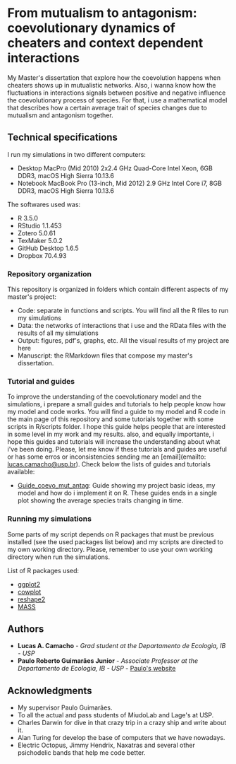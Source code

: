 # From mutualism to antagonism: coevolutionary dynamics of cheaters and context dependent interactions

My Master's dissertation that explore how the coevolution happens when cheaters shows up in mutualistic networks. Also, i wanna know how the fluctuations in
interactions signals between positive and negative influence the coevolutionary process of species. For that, i use a mathematical model that describes how
a certain average trait of species changes due to mutualism and antagonism together.

## Technical specifications

I run my simulations in two different computers:
- Desktop MacPro (Mid 2010) 2x2.4 GHz Quad-Core Intel Xeon, 6GB DDR3, macOS High Sierra 10.13.6
- Notebook MacBook Pro (13-inch, Mid 2012) 2.9 GHz Intel Core i7, 8GB DDR3, macOS High Sierra 10.13.6

The softwares used was:
- R 3.5.0
- RStudio 1.1.453
- Zotero 5.0.61
- TexMaker 5.0.2
- GitHub Desktop 1.6.5
- Dropbox 70.4.93

### Repository organization

This repository is organized in folders which contain different aspects of my master's project:

- Code: separate in functions and scripts. You will find all the R files to run my simulations
- Data: the networks of interactions that i use and the RData files with the results of all my simulations
- Output: figures, pdf's, graphs, etc. All the visual results of my project are here
- Manuscript: the RMarkdown files that compose my master's dissertation.

### Tutorial and guides

To improve the understanding of the coevolutionary model and the simulations, i prepare a small guides and tutorials to help people know how my model and code works. You 
will find a guide to my model and R code in the main page of this repository and some tutorials together with some scripts in R/scripts folder. I hope this guide helps people that are interested in some level in my work and my results. also, and equally importante, i hope this guides and tutorials will increase the understanding about what i've been doing.
Please, let me know if these tutorials and guides are useful or has some erros or inconsistencies sending me an [email](emailto: lucas.camacho@usp.br). Check below the lists of 
guides and tutorials available:

- [Guide_coevo_mut_antag](): Guide showing my project basic ideas, my model and how do i implement it on R. These guides ends in a single plot showing the average species traits
changing in time.  


### Running my simulations

Some parts of my script depends on R packages that must be previous installed (see the used packages list below) and my 
scripts are directed to my own working directory. Please, remember to use your own working directory when run the simulations.

List of R packages used:
- [ggplot2](https://ggplot2.tidyverse.org)
- [cowplot](https://cran.r-project.org/web/packages/cowplot/vignettes/introduction.html)
- [reshape2](https://cran.r-project.org/web/packages/reshape2/index.html)
- [MASS](https://cran.r-project.org/web/packages/MASS/index.html)

## Authors

* **Lucas A. Camacho** - *Grad student at the Departamento de Ecologia, IB - USP*
* **Paulo Roberto Guimarães Junior** - *Associate Professor at the Departamento de Ecologia, IB - USP* - [Paulo's website](http://guimaraeslab.weebly.com)

## Acknowledgments

* My supervisor Paulo Guimarães.
* To all the actual and pass students of MiudoLab and Lage's at USP.
* Charles Darwin for dive in that crazy trip in a crazy ship and write about it.
* Alan Turing for develop the base of computers that we have nowadays.
* Electric Octopus, Jimmy Hendrix, Naxatras and several other psichodelic bands that help me code better.
